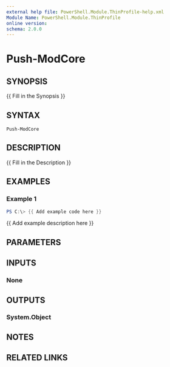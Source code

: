 ```yaml
---
external help file: PowerShell.Module.ThinProfile-help.xml
Module Name: PowerShell.Module.ThinProfile
online version:
schema: 2.0.0
---
```


# Push-ModCore

## SYNOPSIS
{{ Fill in the Synopsis }}

## SYNTAX

```
Push-ModCore
```

## DESCRIPTION
{{ Fill in the Description }}

## EXAMPLES

### Example 1
```powershell
PS C:\> {{ Add example code here }}
```

{{ Add example description here }}

## PARAMETERS

## INPUTS

### None

## OUTPUTS

### System.Object
## NOTES

## RELATED LINKS
